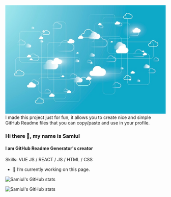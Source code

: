 <img src="https://github.com/samiul1970/samiul1970/blob/main/cloud.jpg" width="1000" height="340">
I made this project just for fun, it allows you to create nice and simple GitHub Readme files that you can copy/paste and use in your profile.


### Hi there 👋, my name is Samiul
#### I am GitHub Readme Generator's creator

Skills: VUE JS / REACT / JS / HTML / CSS

- 🔭 I’m currently working on this page. 

![Samiul's GitHub stats](https://github-readme-stats.vercel.app/api?username=samiul1970&show_icons=true&theme=radical)



![Samiul's GitHub stats](https://github-readme-stats.vercel.app/api?username=samiul1970&show_icons=true&theme=radical)




